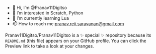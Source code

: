 - 👋 Hi, I’m @Pranav11Digitso
- 👀 I’m interested in Scratch, Python
- 🌱 I’m currently learning Lua
- 📫 How to reach me pranav.reii.saravanan@gmail.com


Pranav11Digitso/Pranav11Digitso is a ✨ special ✨ repository because its `README.md` (this file) appears on your GitHub profile.
You can click the Preview link to take a look at your changes.

